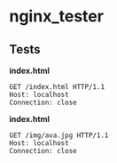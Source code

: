 # nginx_tester

## Tests

**index.html**

```
GET /index.html HTTP/1.1
Host: localhost
Connection: close
```

**index.html**

```
GET /img/ava.jpg HTTP/1.1
Host: localhost
Connection: close
```
